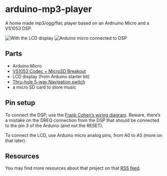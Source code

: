 arduino-mp3-player
==================

A home made mp3/ogg/flac player based on an Ardnuino Micro and a VS1053 DSP.


![With the LCD display](https://pbs.twimg.com/media/Bx1wlU1CIAIJqPz.jpg:small)
![Arduino micro connected to DSP](https://pbs.twimg.com/media/BxwyLgXIAAARbxZ.jpg:small)


## Parts ##

- Arduino Micro
- [VS1053 Codec + MicroSD Breakout](https://www.adafruit.com/products/1381)
- LCD display (from Arduino starter kit)
- [Thru-hole 5-way Navigation switch](https://www.adafruit.com/products/504)
- a micro SD card to store music


## Pin setup ##

To connect the DSP, use the [Frank Cohen’s wiring diagram](http://votsh.files.wordpress.com/2014/02/vs1053-arduino-micro-connections.pdf). 
Beware, there’s a mistake on the DREQ connection from the DSP that should be connected to the pin 3 of the Arduino (and not the RESET).

To connect the LCD, use Arduino micro analog pins, from A0 to A5 (more on that later).

## Resources ##

You may find more resources about that project on that [RSS feed](https://rsstodolist.appspot.com/?name=mp3player&l=100).
